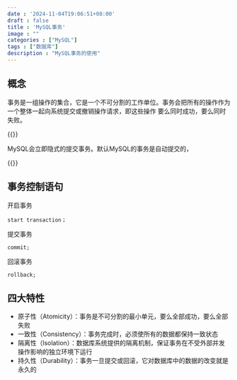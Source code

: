 ```yaml
---
date : '2024-11-04T19:06:51+08:00'
draft : false
title : 'MySQL事务'
image : ""
categories : ["MySQL"]
tags : ["数据库"]
description : "MySQL事务的使用"
---
```


## 概念

事务是一组操作的集合，它是一个不可分割的工作单位。事务会把所有的操作作为一个整体一起向系统提交或撤销操作请求，即这些操作 要么同时成功，要么同时失败。

{{<notice tip>}}

MySQL会立即隐式的提交事务。默认MySQL的事务是自动提交的，

{{</notice>}}

## 事务控制语句

开启事务

```mysql
start transaction；
```

提交事务

```mysql
commit;
```

回滚事务

```mysql
rollback;
```

## 四大特性

- 原子性（Atomicity）：事务是不可分割的最小单元，要么全部成功，要么全部失败
- 一致性（Consistency）：事务完成时，必须使所有的数据都保持一致状态
- 隔离性（lsolation）：数据库系统提供的隔离机制，保证事务在不受外部并发操作影响的独立环境下运行
- 持久性（Durability）：事务一旦提交或回滚，它对数据库中的数据的改变就是永久的
